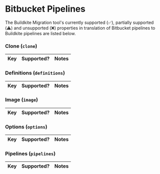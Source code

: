 # Bitbucket Pipelines

The Buildkite Migration tool's currently supported (✅), partially supported (⚠️) and unsupported (❌) properties in translation of Bitbucket pipelines to Buildkite pipelines are listed below.

### Clone (`clone`)

| Key | Supported? | Notes |
| --- | --- | --- |

### Definitions (`definitions`)

| Key | Supported? | Notes |
| --- | --- | --- |

### Image (`image`)

| Key | Supported? | Notes |
| --- | --- | --- |

### Options (`options`)

| Key | Supported? | Notes |
| --- | --- | --- |

### Pipelines (`pipelines`)

| Key | Supported? | Notes |
| --- | --- | --- |
